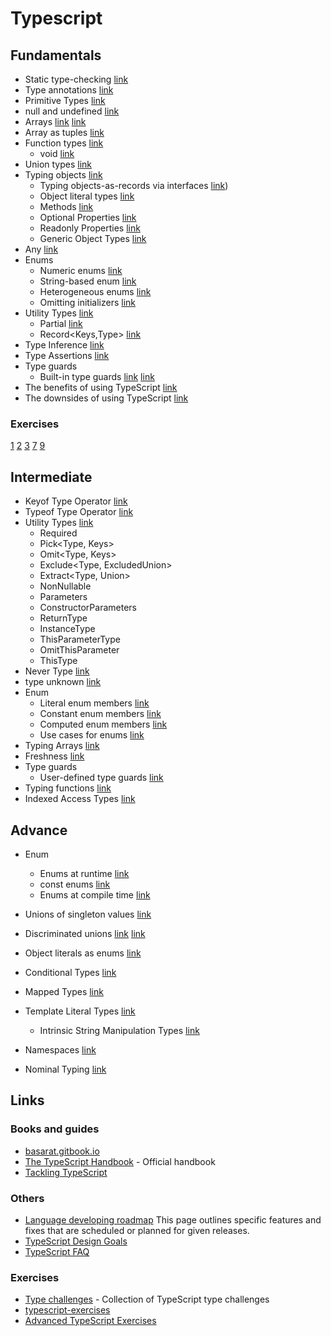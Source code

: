# Typescript
## Fundamentals

- Static type-checking [link](https://www.typescriptlang.org/docs/handbook/2/basic-types.html#static-type-checking)
- Type annotations [link](https://exploringjs.com/tackling-ts/ch_typescript-essentials.html#type-annotations)
- Primitive Types [link](https://basarat.gitbook.io/typescript/type-system#primitive-types)
- null and undefined [link](https://exploringjs.com/tackling-ts/ch_typescript-essentials.html#union-types)
- Arrays [link](https://basarat.gitbook.io/typescript/type-system#arrays) [link](https://basarat.gitbook.io/typescript/type-system#arrays)
- Array as tuples [link](https://exploringjs.com/tackling-ts/ch_typescript-essentials.html#arrays-as-tuples)
- Function types [link](https://exploringjs.com/tackling-ts/ch_typescript-essentials.html#function-types)
  - void [link](https://basarat.gitbook.io/typescript/type-system#any)
- Union types [link](https://exploringjs.com/tackling-ts/ch_typescript-essentials.html#union-types)
- Typing objects [link](https://exploringjs.com/tackling-ts/ch_typescript-essentials.html#typing-objects)
  - Typing objects-as-records via interfaces [link](https://exploringjs.com/tackling-ts/ch_typescript-essentials.html#typing-objects-as-records-via-interfaces))
  - Object literal types [link](https://exploringjs.com/tackling-ts/ch_typescript-essentials.html#object-literal-types)
  - Methods [link](https://exploringjs.com/tackling-ts/ch_typescript-essentials.html#methods)
  - Optional Properties [link](https://www.typescriptlang.org/docs/handbook/2/objects.html#optional-properties)
  - Readonly Properties [link](https://www.typescriptlang.org/docs/handbook/2/objects.html#readonly-properties)
  - Generic Object Types [link](https://www.typescriptlang.org/docs/handbook/2/objects.html#generic-object-types)
- Any [link](https://basarat.gitbook.io/typescript/type-system#any)
- Enums
  - Numeric enums [link](https://exploringjs.com/tackling-ts/ch_enums.html#numeric-enums)
  - String-based enum [link](https://exploringjs.com/tackling-ts/ch_enums.html#string-based-enums)
  - Heterogeneous enums [link](https://exploringjs.com/tackling-ts/ch_enums.html#heterogeneous-enums)
  - Omitting initializers [link](https://exploringjs.com/tackling-ts/ch_enums.html#omitting-initializers)
- Utility Types [link](https://www.typescriptlang.org/docs/handbook/utility-types.html)
  - Partial<Type> [link](https://www.typescriptlang.org/docs/handbook/utility-types.html#partialtype)
  - Record<Keys,Type> [link](https://www.typescriptlang.org/docs/handbook/utility-types.html#recordkeystype)
- Type Inference [link](https://www.typescriptlang.org/docs/handbook/type-inference.html)
- Type Assertions [link](https://www.typescriptlang.org/docs/handbook/2/everyday-types.html#type-assertions)
- Type guards
  - Built-in type guards [link](https://exploringjs.com/tackling-ts/ch_type-guards-assertion-functions.html#narrowing-via-built-in-type-guards) [link](https://exploringjs.com/tackling-ts/ch_type-guards-assertion-functions.html#when-are-static-types-too-general)
- The benefits of using TypeScript [link](https://exploringjs.com/tackling-ts/ch_why-typescript.html#the-benefits-of-using-typescript)
- The downsides of using TypeScript [link](https://exploringjs.com/tackling-ts/ch_why-typescript.html#the-downsides-of-using-typescript)

### Exercises
[1](https://github.com/typescript-exercises/typescript-exercises/tree/master/src/exercises/1)
[2](https://github.com/typescript-exercises/typescript-exercises/tree/master/src/exercises/2)
[3](https://github.com/typescript-exercises/typescript-exercises/tree/master/src/exercises/3)
[7](https://github.com/typescript-exercises/typescript-exercises/tree/master/src/exercises/7)
[9](https://github.com/typescript-exercises/typescript-exercises/tree/master/src/exercises/9)



## Intermediate
- Keyof Type Operator [link](https://www.typescriptlang.org/docs/handbook/2/keyof-types.html)
- Typeof Type Operator [link](https://www.typescriptlang.org/docs/handbook/2/typeof-types.html)
- Utility Types  [link](https://www.typescriptlang.org/docs/handbook/utility-types.html)
  - Required<Type> 
  - Pick<Type, Keys>
  - Omit<Type, Keys> 
  - Exclude<Type, ExcludedUnion> 
  - Extract<Type, Union>
  - NonNullable<Type>
  - Parameters<Type>
  - ConstructorParameters<Type>
  - ReturnType<Type>
  - InstanceType<Type>
  - ThisParameterType<Type>
  - OmitThisParameter<Type> 
  - ThisType<Type>
- Never Type [link](https://basarat.gitbook.io/typescript/type-system/never)    
-  type unknown [link](https://exploringjs.com/tackling-ts/ch_any-unknown.html#the-top-type-unknown)
- Enum 
  - Literal enum members  [link](https://exploringjs.com/tackling-ts/ch_enums.html#literal-enum-members)
  - Constant enum members [link](https://exploringjs.com/tackling-ts/ch_enums.html#constant-enum-members)
  - Computed enum members [link](https://exploringjs.com/tackling-ts/ch_enums.html#computed-enum-members)
  - Use cases for enums [link](https://exploringjs.com/tackling-ts/ch_enums.html#use-cases-for-enums)
- Typing Arrays [link](https://exploringjs.com/tackling-ts/ch_typing-arrays.html) 
- Freshness [link](https://basarat.gitbook.io/typescript/type-system/freshness)
- Type guards
  - User-defined type guards [link](https://exploringjs.com/tackling-ts/ch_type-guards-assertion-functions.html#user-defined-type-guards)
- Typing functions  [link](https://exploringjs.com/tackling-ts/ch_typing-functions.html)
- Indexed Access Types [link](https://www.typescriptlang.org/docs/handbook/2/indexed-access-types.html)

## Advance
- Enum
  - Enums at runtime [link](https://exploringjs.com/tackling-ts/ch_enums.html#enums-at-runtime)
  - const enums [link](https://exploringjs.com/tackling-ts/ch_enums.html#const-enums)
  - Enums at compile time [link](https://exploringjs.com/tackling-ts/ch_enums.html#enums-at-compile-time)
- Unions of singleton values [link](https://exploringjs.com/tackling-ts/ch_enum-alternatives.html#unions-of-singleton-values)
- Discriminated unions [link](https://exploringjs.com/tackling-ts/ch_enum-alternatives.html#discriminated-union) [link](https://www.typescriptlang.org/docs/handbook/typescript-in-5-minutes-func.html#discriminated-unions)
- Object literals as enums  [link](https://exploringjs.com/tackling-ts/ch_enum-alternatives.html#object-literals-as-enums)

  
- Conditional Types [link](https://www.typescriptlang.org/docs/handbook/2/conditional-types.html)
- Mapped Types [link](https://www.typescriptlang.org/docs/handbook/2/mapped-types.html)
- Template Literal Types [link](https://www.typescriptlang.org/docs/handbook/2/template-literal-types.html)
  - Intrinsic String Manipulation Types [link](https://www.typescriptlang.org/docs/handbook/utility-types.html#intrinsic-string-manipulation-types)
- Namespaces  [link](https://www.typescriptlang.org/docs/handbook/namespaces.html)
- Nominal Typing [link](https://basarat.gitbook.io/typescript/main-1/nominaltyping)


## Links

### Books and guides

- [basarat.gitbook.io](https://basarat.gitbook.io/typescript/)
- [The TypeScript Handbook](https://www.typescriptlang.org/docs/handbook/intro.html) - Official handbook
- [Tackling TypeScript](https://exploringjs.com/tackling-ts/toc.html)

### Others

- [Language developing roadmap](https://github.com/microsoft/TypeScript/wiki/Roadmap) This page outlines specific features and fixes that are scheduled or planned for given releases.
- [TypeScript Design Goals](https://github.com/microsoft/TypeScript/wiki/TypeScript-Design-Goals)
- [TypeScript FAQ](https://github.com/microsoft/TypeScript/wiki/FAQ)

### Exercises

- [Type challenges](https://github.com/type-challenges/type-challenges) - Collection of TypeScript type challenges
- [typescript-exercises](https://github.com/typescript-exercises/typescript-exercises) 
- [Advanced TypeScript Exercises](https://dev.to/macsikora/advanced-typescript-exercises-question-1-45k4)
